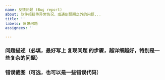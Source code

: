 ```yaml
---
name: 反馈问题 (Bug report)
about: 软件报错等异常情况，或遇到预期之外的问题...
title: ''
labels: 反馈问题
assignees: ''

---
```


### 问题描述（必填，最好写上 复现问题 的步骤，越详细越好，特别是一些复杂的问题）


### 错误截图（可选，也可以是一些错误代码）
